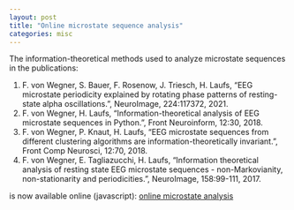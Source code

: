 ```yaml
---
layout: post
title: "Online microstate sequence analysis"
categories: misc
---
```


The information-theoretical methods used to analyze microstate sequences in the publications:
1. F. von Wegner, S. Bauer, F. Rosenow, J. Triesch, H. Laufs, “EEG microstate periodicity explained by rotating phase patterns of resting-state alpha oscillations.”, NeuroImage, 224:117372, 2021.
2. F. von Wegner, H. Laufs, “Information-theoretical analysis of EEG microstate sequences in Python.”, Front Neuroinform, 12:30, 2018.
3. F. von Wegner, P. Knaut, H. Laufs, “EEG microstate sequences from different clustering algorithms are information-theoretically invariant.”, Front Comp Neurosci, 12:70, 2018.
4. F. von Wegner, E. Tagliazucchi, H. Laufs, “Information theoretical analysis of resting state EEG microstate sequences - non-Markovianity, non-stationarity and periodicities.”, NeuroImage, 158:99-111, 2017.

is now available online (javascript): [online microstate analysis](https://frederic-vw.github.io/msa-online)

